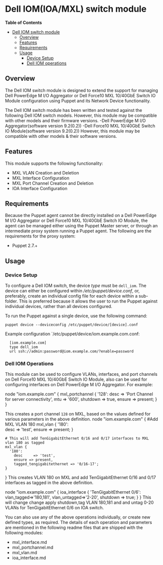 # Dell IOM(IOA/MXL) switch module

**Table of Contents**

- [Dell IOM switch module](#Dell-IOM-switch-module)
	- [Overview](#overview)
	- [Features](#features)
	- [Requirements](#requirements)
	- [Usage](#usage)
		- [Device Setup](#device-setup)
		- [Dell IOM operations](#Dell-IOM-operations)

## Overview
The Dell IOM switch module is designed to extend the support for managing Dell PowerEdge M I/O Aggregator or Dell Force10 MXL 10/40GbE Switch IO Module configuration using Puppet and its Network Device functionality.

The Dell IOM switch module has been written and tested against the following Dell IOM switch models. However, this module may be compatible with other models and their firmware versions.
-Dell PowerEdge M I/O Aggregator(software version 9.2(0.2))
-Dell Force10 MXL 10/40GbE Switch IO Module(software version 9.2(0.2))
However, this module may be compatible with other models & their software versions.


## Features
This module supports the following functionality:

 * MXL VLAN Creation and Deletion
 * MXL Interface Configuration
 * MXL Port Channel Creation and Deletion
 * IOA Interface Configuration


## Requirements
Because the Puppet agent cannot be directly installed on a Dell PowerEdge M I/O Aggregator or Dell Force10 MXL 10/40GbE Switch IO Module, the agent can be managed either using the Puppet Master server,
or through an intermediate proxy system running a Puppet agent. The following are the requirements for the proxy system:

 * Puppet 2.7.+

## Usage

### Device Setup
To configure a Dell IOM switch, the device *type* must be `dell_iom`.
The device can either be configured within */etc/puppet/device.conf*, or, preferably, create an individual config file for each device within a sub-folder.
This is preferred because it allows the user to run the Puppet against individual devices, rather than all devices configured.

To run the Puppet against a single device, use the following command:

    puppet device --deviceconfig /etc/puppet/device/[device].conf

Example configuration `/etc/puppet/device/iom.example.com.conf:

      [iom.example.com]
      type dell_iom
      url ssh://admin:password@iom.example.com/?enable=password

### Dell IOM Operations
This module can be used to configure VLANs, interfaces, and port channels on Dell Force10 MXL 10/40GbE Switch IO Module, also can be used for configuring interfaces on Dell PowerEdge M I/O Aggregator.
For example: 

node "iom.example.com" {
    mxl_portchannel { '128':
      desc     => 'Port Channel for server connectivity',
      mtu      => '600',
      shutdown => true,
      ensure   => present;
    }
  }

This creates a port channel `128` on MXL, based on the values defined for various parameters in the above definition.
node "iom.example.com" {
	#Add MXL VLAN 180
	mxl_vlan {
	  '180':    	
		desc     => 'test',
		ensure => present;
	}	

	# This will add TenGigabitEthernet 0/16 and 0/17 interfaces to MXL vlan 180 as tagged
	mxl_vlan {
	  '180':    	
		desc     => 'test',
		ensure => present, 
		tagged_tengigabitethernet => '0/16-17';    
	}
}
This creates VLAN 180 on MXL and add TenGigabitEthernet 0/16 and 0/17 interfaces as tagged in the above definition.

node "iom.example.com" {
  ioa_interface { 'TenGigabitEthernet 0/6':
  vlan_tagged=>'180,181',
  vlan_untagged=>'2-20',
  shutdown    => true;
  }
}
This will change change apply shutdown,tag VLAN 180,181 and and untag 0-20 VLANs for TenGigabitEthernet 0/6 on IOA switch.

You can also use any of the above operations individually, or create new defined types, as required. The details of each operation and parameters 
are mentioned in the following readme files that are shipped with the following modules:

  - mxl_interface.md
  - mxl_portchannel.md
  - mxl_vlan.md
  - ioa_interface.md



